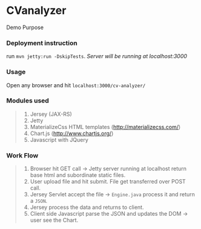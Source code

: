 # CVanalyzer
Demo Purpose

### Deployment instruction
run `mvn jetty:run -DskipTests`. 
_Server will be running at localhost:3000_

### Usage
Open any browser and hit `localhost:3000/cv-analyzer/`

### Modules used
>1. Jersey (JAX-RS)
>2. Jetty
>3. MaterializeCss HTML templates (http://materializecss.com/)
>4. Chart.js (http://www.chartjs.org/)
>5. Javascript with JQuery

### Work Flow
>1. Browser hit GET call -> Jetty server running at localhost return base html and subordinate static files.
>2. User upload file and hit submit. File get transferred over POST call.
>3. Jersey Servlet accept the file -> `Engine.java` process it and return a `JSON`.
>4. Jersey process the data and returns to client.
>5. Client side Javascript parse the JSON and updates the DOM -> user see the Chart.
